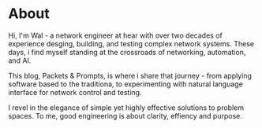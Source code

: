 # About
Hi, I'm Wal - a network engineer at hear with over two decades of experience desging, building, and testing complex network systems. These days, i find myself standing at the crossroads of networking, automation, and AI.

This blog, Packets & Prompts, is where i share that journey - from applying software based to the traditiona, to experimenting with natural language interface for network control and testing.

I revel in the elegance of simple yet highly effective solutions to problem spaces. To me, good engineering is about clarity, effiency and purpose.

